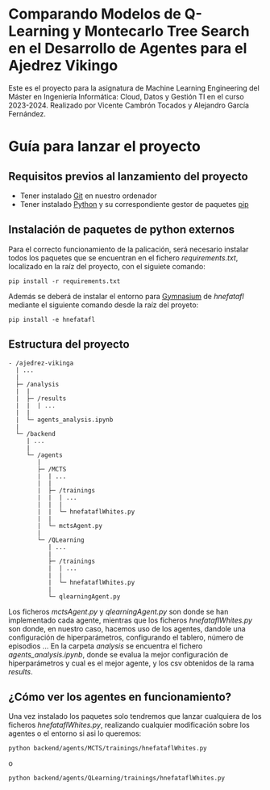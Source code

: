 # Comparando Modelos de Q-Learning y Montecarlo Tree Search en el Desarrollo de Agentes para el Ajedrez Vikingo

Este es el proyecto para la asignatura de Machine Learning Engineering del Máster en Ingeniería Informática: Cloud, Datos y Gestión TI en el curso 2023-2024. Realizado por Vicente Cambrón Tocados y Alejandro García Fernández.

# Guía para lanzar el proyecto

## Requisitos previos al lanzamiento del proyecto

- Tener instalado [Git](https://git-scm.com/downloads) en nuestro ordenador
- Tener instalado [Python](https://www.python.org/downloads/) y su correspondiente gestor de paquetes [pip](https://pypi.org/project/pip/)

## Instalación de paquetes de python externos

Para el correcto funcionamiento de la palicación, será necesario instalar todos los paquetes que se encuentran en el fichero *requirements.txt*, localizado en la raíz del proyecto, con el siguiete comando:

```
pip install -r requirements.txt
```

Además se deberá de instalar el entorno para [Gymnasium](https://gymnasium.farama.org/index.html) de *hnefatafl* mediante el siguiente comando desde la raíz del proyeto:

```
pip install -e hnefatafl
```

## Estructura del proyecto

```
- /ajedrez-vikinga
  | ...
  |
  ├─ /analysis
  |  |
  |  ├─ /results
  |  |  | ...
  |  |
  |  └─ agents_analysis.ipynb
  |
  └─ /backend
     | ...
     |
     └─ /agents
        |
        ├─ /MCTS
        |  | ...
        |  |
        |  ├─ /trainings
        |  |  | ...
        |  |  |
        |  |  └─ hnefataflWhites.py
        |  |
        |  └─ mctsAgent.py
        |
        └─ /QLearning
           | ...
           |
           ├─ /trainings
           |  | ...
           |  |
           |  └─ hnefataflWhites.py
           |
           └─ qlearningAgent.py

```

Los ficheros *mctsAgent.py* y *qlearningAgent.py* son donde se han implementado cada agente, mientras que los ficheros *hnefataflWhites.py* son donde, en nuestro caso, hacemos uso de los agentes, dandole una configuración de hiperparámetros, configurando el tablero, número de episodios ... 
En la carpeta *analysis* se encuentra el fichero *agents_analysis.ipynb*, donde se evalua la mejor configuración de hiperparámetros y cual es el mejor agente, y los csv obtenidos de la rama *results*.

## ¿Cómo ver los agentes en funcionamiento?

Una vez instalado los paquetes solo tendremos que lanzar cualquiera de los ficheros *hnefataflWhites.py*, realizando cualquier modificación sobre los agentes o el entorno si asi lo queremos:

```
python backend/agents/MCTS/trainings/hnefataflWhites.py
```
o
```
python backend/agents/QLearning/trainings/hnefataflWhites.py
```
